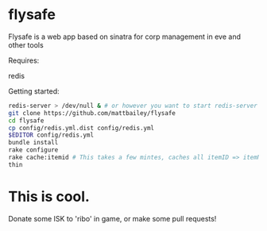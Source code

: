 flysafe
=======

Flysafe is a web app based on sinatra for corp management in eve and other tools

Requires:

redis

Getting started:

```bash
redis-server > /dev/null & # or however you want to start redis-server
git clone https://github.com/mattbailey/flysafe
cd flysafe
cp config/redis.yml.dist config/redis.yml
$EDITOR config/redis.yml
bundle install
rake configure
rake cache:itemid # This takes a few mintes, caches all itemID => itemName
thin
```


This is cool.
=============

Donate some ISK to 'ribo' in game, or make some pull requests!

